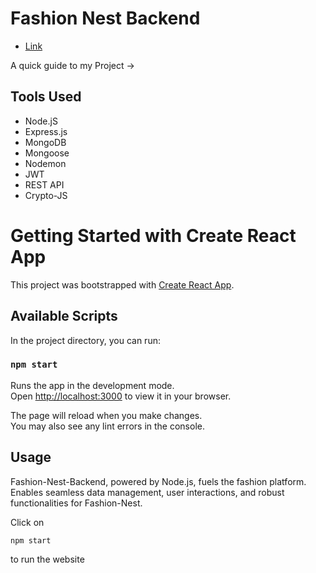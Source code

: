 # Fashion Nest Backend

- [Link]()

A quick guide to my Project ->

## Tools Used

- Node.jS
- Express.js
- MongoDB
- Mongoose
- Nodemon
- JWT
- REST API
- Crypto-JS

# Getting Started with Create React App

This project was bootstrapped with [Create React App](https://github.com/facebook/create-react-app).

## Available Scripts

In the project directory, you can run:

### `npm start`

Runs the app in the development mode.\
Open [http://localhost:3000](http://localhost:3000) to view it in your browser.

The page will reload when you make changes.\
You may also see any lint errors in the console.

## Usage

Fashion-Nest-Backend, powered by Node.js, fuels the fashion platform. Enables seamless data management, user interactions, and robust functionalities for Fashion-Nest.

Click on

```js
npm start
``` 
to run the website